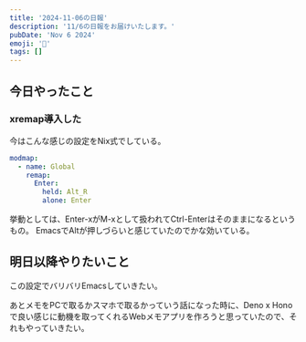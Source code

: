 ```yaml
---
title: '2024-11-06の日報'
description: '11/6の日報をお届けいたします。'
pubDate: 'Nov 6 2024'
emoji: '🦊'
tags: []
---
```


## 今日やったこと

### xremap導入した

今はこんな感じの設定をNix式でしている。

```yaml
modmap:
  - name: Global
    remap:
      Enter:
        held: Alt_R
        alone: Enter
```

挙動としては、Enter-xがM-xとして扱われてCtrl-Enterはそのままになるというもの。
EmacsでAltが押しづらいと感じていたのでかな効いている。

## 明日以降やりたいこと

この設定でバリバリEmacsしていきたい。

あとメモをPCで取るかスマホで取るかっていう話になった時に、Deno x Honoで良い感じに動機を取ってくれるWebメモアプリを作ろうと思っていたので、それもやっていきたい。

